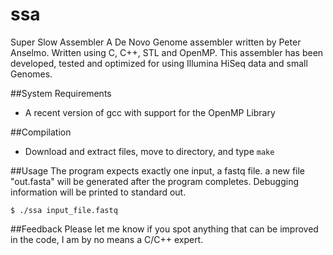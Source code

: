 ssa
===

Super Slow Assembler
A De Novo Genome assembler written by Peter Anselmo.  Written using C, C++, STL and OpenMP.  This assembler has been developed, tested and optimized for using Illumina HiSeq data and small Genomes.

##System Requirements
* A recent version of gcc with support for the OpenMP Library

##Compilation
* Download and extract files, move to directory, and type `make`

##Usage
The program expects exactly one input, a fastq file. a new file "out.fasta" will be generated after the program completes.  Debugging information will be printed to standard out.
```
$ ./ssa input_file.fastq
```

##Feedback
Please let me know if you spot anything that can be improved in the code, I am by no means a C/C++ expert.
